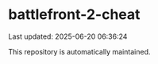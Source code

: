 # battlefront-2-cheat

Last updated: 2025-06-20 06:36:24

This repository is automatically maintained.
